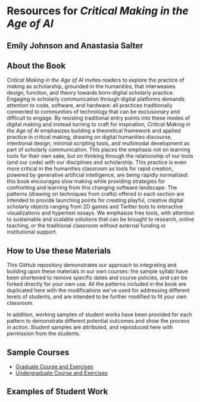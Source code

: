 # Resources for *Critical Making in the Age of AI*
## Emily Johnson and Anastasia Salter

## About the Book

*Critical Making in the Age of AI* invites readers to explore the practice of making as scholarship, grounded in the humanities, that interweaves design, function, and theory towards born-digital scholarly practice. Engaging in scholarly communication through digital platforms demands attention to code, software, and hardware: all practices traditionally connected to communities of technology that can be exclusionary and difficult to engage. By resisting traditional entry points into these modes of digital making and instead turning to craft for inspiration, *Critical Making in the Age of AI* emphasizes building a theoretical framework and applied practice in critical making, drawing on digital humanities discourse, intentional design, minimal scripting tools, and multimodal development as part of scholarly communication. This places the emphasis not on learning tools for their own sake, but on thinking through the relationship of our tools (and our code) with our disciplines and scholarship. This practice is even more critical in the humanities classroom as tools for rapid creation, powered by generative artificial intelligence, are being rapidly normalized: this book encourages slow making while providing strategies for confronting and learning from this changing software landscape. The patterns (drawing on techniques from crafts) offered in each section are intended to provide launching points for creating playful, creative digital scholarly objects ranging from 2D games and Twitter bots to interactive visualizations and hypertext essays. We emphasize free tools, with attention to sustainable and scalable solutions that can be brought to research, online teaching, or the traditional classroom without external funding or institutional support. 

## How to Use these Materials

This GitHub repository demonstrates our approach to integrating and building upon these materials in our own courses: the sample syllabi have been shortened to remove specific dates and course policies, and can be forked directly for your own use. All the patterns included in the book are duplicated here with the modifications we've used for addressing different levels of students, and are intended to be further modified to fit your own classroom.

In addition, working samples of student works have been provided for each pattern to demonstrate different potential outcomes and show the process in action. Student samples are attributed, and reproduced here with permission from the students.

## Sample Courses

- [Graduate Course and Exercises](/GraduateCourseSample/index.md)
- [Undergraduate Course and Exercises](UndergradCourseSample/index.md)

## Examples of Student Work